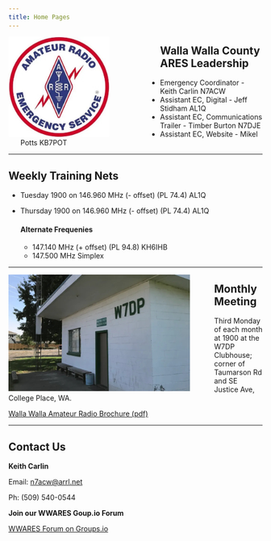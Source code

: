 ```yaml
---
title: Home Pages
---
```

<div>
<img alt="ARES logo" src="/images/ares.jpg" width="200" style="padding-right:20%; float:left;" />
</div>

## Walla Walla County ARES Leadership

* Emergency Coordinator - Keith Carlin N7ACW
* Assistant EC, Digital - Jeff Stidham AL1Q
* Assistant EC, Communications Trailer - Timber Burton N7DJE
* Assistant EC, Website - Mikel Potts KB7POT


<div class="line-breaker">
</div>

---

## Weekly Training Nets

* Tuesday 1900 on 146.960 MHz (- offset) (PL 74.4) AL1Q
* Thursday 1900 on 146.960 MHz (- offset) (PL 74.4) AL1Q

  #### Alternate Frequenies
  * 147.140 MHz (+ offset) (PL 94.8) KH6IHB
  * 147.500 MHz Simplex

<div class="line-breaker">
</div>

---
<div>
<img alt="W7DP Club House" src="/images/clubhouse.jpg" style="float:left; margin-right: 3rem" />
</div>

## Monthly Meeting
Third Monday of each month at 1900 at the W7DP Clubhouse; corner of Taumarson Rd and SE Justice Ave, College Place, WA.

[Walla Walla Amateur Radio Brochure (pdf)](/documents/W7DP_Brouchure_02-18-2021.pdf)


<div class="line-breaker">
</div>

---

## Contact Us

**Keith Carlin**

Email: n7acw@arrl.net

Ph: (509) 540-0544

**Join our WWARES Goup.io Forum**

[WWARES Forum on Groups.io](https://groups.io/g/WWARES)
